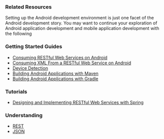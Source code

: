 ### Related Resources

Setting up the Android development environment is just one facet of the Android development story. You may want to continue your exploration of Android application development and mobile application development with the following

### Getting Started Guides

* [Consuming RESTful Web Services on Android][gs-consuming-rest-android]
* [Consuming XML From a RESTful Web Service on Android][gs-consuming-rest-xml-android]
* [Device Detection][gs-device-detection]
* [Building Android Applications with Maven][gs-maven-android]
* [Building Android Applications with Gradle][gs-gradle-android]

[gs-consuming-rest-android]: /guides/gs/consuming-rest-android/
[gs-consuming-rest-xml-android]: /guides/gs/consuming-rest-xml-android/
[gs-device-detection]: /guides/gs/device-detection/
[gs-maven-android]: /guides/gs/maven-android/
[gs-gradle-android]: /guides/gs/gradle-android/

### Tutorials

* [Designing and Implementing RESTful Web Services with Spring][tut-rest]

[tut-rest]: /guides/tutorials/rest

### Understanding

* [REST][u-rest]
* [JSON][u-json]

[u-rest]: /understanding/REST
[u-json]: /understanding/JSON
